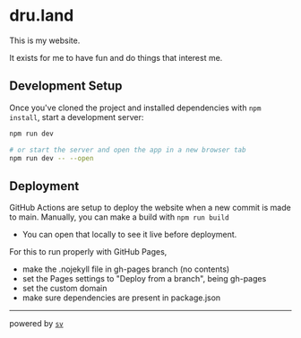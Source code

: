 # dru.land

This is my website. 

It exists for me to have fun and do things that interest me.

## Development Setup

Once you've cloned the project and installed dependencies with `npm install`, start a development server:
```bash
npm run dev

# or start the server and open the app in a new browser tab
npm run dev -- --open
```

## Deployment

GitHub Actions are setup to deploy the website when a new commit is made to main.
Manually, you can make a build with `npm run build`
- You can open that locally to see it live before deployment.

For this to run properly with GitHub Pages,
- make the .nojekyll file in gh-pages branch (no contents)
- set the Pages settings to "Deploy from a branch", being gh-pages
- set the custom domain
- make sure dependencies are present in package.json

---
powered by [`sv`](https://github.com/sveltejs/cli)
